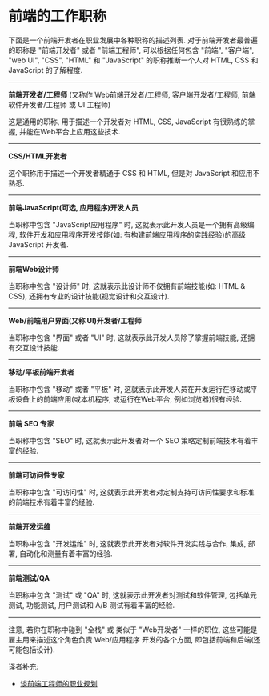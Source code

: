 # 前端的工作职称


下面是一个前端开发者在职业发展中各种职称的描述列表. 对于前端开发者最普遍的职称是 "前端开发者" 或者 "前端工程师", 可以根据任何包含 "前端", "客户端", "web UI", "CSS", "HTML" 和 "JavaScript" 的职称推断一个人对 HTML, CSS 和 JavaScript 的了解程度.

****

**前端开发者/工程师** (又称作 Web前端开发者/工程师, 客户端开发者/工程师, 前端软件开发者/工程师 或 UI 工程师)

这是通用的职称, 用于描述一个开发者对 HTML, CSS, JavaScript 有很熟练的掌握, 并能在Web平台上应用这些技术.

****

**CSS/HTML开发者**

这个职称用于描述一个开发者精通于 CSS 和 HTML, 但是对 JavaScript 和应用不熟悉.

****

**前端JavaScript(可选, 应用程序)开发人员**

当职称中包含 "JavaScript应用程序" 时, 这就表示此开发人员是一个拥有高级编程, 软件开发和应用程序开发技能(如: 有构建前端应用程序的实践经验)的高级 JavaScript 开发者.

****

**前端Web设计师**

当职称中包含 "设计师" 时, 这就表示此设计师不仅拥有前端技能(如: HTML & CSS), 还拥有专业的设计技能(视觉设计和交互设计).

****

**Web/前端用户界面(又称 UI)开发者/工程师**

当职称中包含 "界面" 或者 "UI" 时, 这就表示此开发人员除了掌握前端技能, 还拥有交互设计技能.

****

**移动/平板前端开发者**

当职称中包含 "移动" 或者 "平板" 时, 这就表示此开发人员在开发运行在移动或平板设备上的前端应用(或本机程序, 或运行在Web平台, 例如浏览器)很有经验.

****

**前端 SEO 专家**

当职称中包含 "SEO" 时, 这就表示此开发者对一个 SEO 策略定制前端技术有着丰富的经验.

****

**前端可访问性专家**

当职称中包含 "可访问性" 时, 这就表示此开发者对定制支持可访问性要求和标准的前端技术有着丰富的经验.

****

**前端开发运维**

当职称中包含 "开发运维" 时, 这就表示此开发者对软件开发实践与合作, 集成, 部署, 自动化和测量有着丰富的经验.

****

**前端测试/QA**

当职称中包含 "测试" 或 "QA" 时, 这就表示此开发者对测试和软件管理, 包括单元测试, 功能测试, 用户测试和 A/B 测试有着丰富的经验.

****

注意, 若你在职称中碰到 "全栈" 或 类似于 "Web开发者" 一样的职位, 这些可能是雇主用来描述这个角色负责 Web/应用程序 开发的各个方面, 即包括前端和后端(还可能包括设计). 

译者补充:

* [谈前端工程师的职业规划](http://www.alloyteam.com/2015/04/talk-about-the-front-end-engineering-career-planning/)
